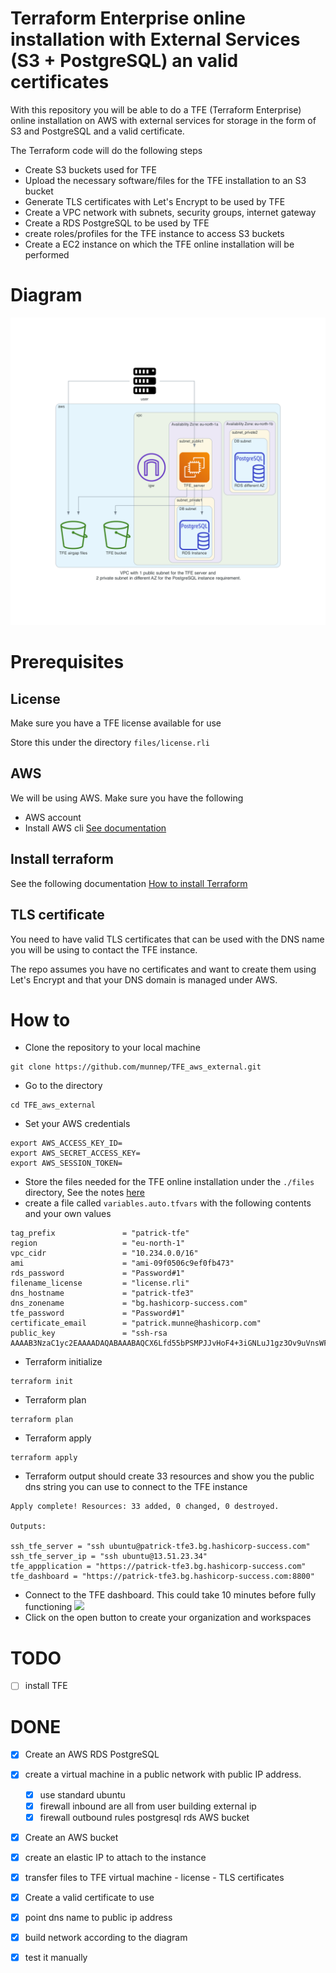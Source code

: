 # Terraform Enterprise online installation with External Services (S3 + PostgreSQL) an valid certificates

With this repository you will be able to do a TFE (Terraform Enterprise) online installation on AWS with external services for storage in the form of S3 and PostgreSQL and a valid certificate. 

The Terraform code will do the following steps

- Create S3 buckets used for TFE
- Upload the necessary software/files for the TFE installation to an S3 bucket
- Generate TLS certificates with Let's Encrypt to be used by TFE
- Create a VPC network with subnets, security groups, internet gateway
- Create a RDS PostgreSQL to be used by TFE
- create roles/profiles for the TFE instance to access S3 buckets
- Create a EC2 instance on which the TFE online installation will be performed

# Diagram

![](diagram/diagram-airgap.png)  

# Prerequisites

## License
Make sure you have a TFE license available for use

Store this under the directory `files/license.rli`

## AWS
We will be using AWS. Make sure you have the following
- AWS account  
- Install AWS cli [See documentation](https://docs.aws.amazon.com/cli/latest/userguide/install-cliv2.html)

## Install terraform  
See the following documentation [How to install Terraform](https://learn.hashicorp.com/tutorials/terraform/install-cli)

## TLS certificate
You need to have valid TLS certificates that can be used with the DNS name you will be using to contact the TFE instance.  
  
The repo assumes you have no certificates and want to create them using Let's Encrypt and that your DNS domain is managed under AWS. 

# How to

- Clone the repository to your local machine
```
git clone https://github.com/munnep/TFE_aws_external.git
```
- Go to the directory
```
cd TFE_aws_external
```
- Set your AWS credentials
```
export AWS_ACCESS_KEY_ID=
export AWS_SECRET_ACCESS_KEY=
export AWS_SESSION_TOKEN=
```
- Store the files needed for the TFE online installation under the `./files` directory, See the notes [here](./files/README.md)
- create a file called `variables.auto.tfvars` with the following contents and your own values
```
tag_prefix               = "patrick-tfe"
region                   = "eu-north-1"
vpc_cidr                 = "10.234.0.0/16"
ami                      = "ami-09f0506c9ef0fb473"
rds_password             = "Password#1"
filename_license         = "license.rli"
dns_hostname             = "patrick-tfe3"
dns_zonename             = "bg.hashicorp-success.com"
tfe_password             = "Password#1"
certificate_email        = "patrick.munne@hashicorp.com"
public_key               = "ssh-rsa AAAAB3NzaC1yc2EAAAADAQABAAABAQCX6Lfd55bPSMPJJvHoF4+3iGNLuJ1gz3Ov9uVnsWFCy6rcFk8IDhjFGRoTylXyJVns6CpFxonKZ2tcKFkSK3601sztrbJNzlgpJg/WoX7wbTy3SgLVhK8xpYBCh/LfX6UvofVBO1OVo2lkv2mFNgn5S3q9dKqUc32bRvWaoPqeuSUghvDsB9SxMr1Ih5Qg3IWYk587dCkVMrL3KMiN361qEkGcfu3kkpcQnpAO00alXJ2WksvQbut3w1vP2/osuoavA6Z22WjzicPIqwV1yQfNjdxj+XjZ1Re3TQ4kwA1h5AAsYko4LyIUjP1ZiBTTej9k2Yodl+VO2a1AypPrLcdN"
```
- Terraform initialize
```
terraform init
```
- Terraform plan
```
terraform plan
```
- Terraform apply
```
terraform apply
```
- Terraform output should create 33 resources and show you the public dns string you can use to connect to the TFE instance
```
Apply complete! Resources: 33 added, 0 changed, 0 destroyed.

Outputs:

ssh_tfe_server = "ssh ubuntu@patrick-tfe3.bg.hashicorp-success.com"
ssh_tfe_server_ip = "ssh ubuntu@13.51.23.34"
tfe_appplication = "https://patrick-tfe3.bg.hashicorp-success.com"
tfe_dashboard = "https://patrick-tfe3.bg.hashicorp-success.com:8800"
```
- Connect to the TFE dashboard. This could take 10 minutes before fully functioning
![](media/20220516105301.png)   
- Click on the open button to create your organization and workspaces

# TODO
- [ ] install TFE

# DONE
- [x] Create an AWS RDS PostgreSQL
- [x] create a virtual machine in a public network with public IP address.
    - [x] use standard ubuntu 
    - [x] firewall inbound are all from user building external ip
    - [x] firewall outbound rules
          postgresql rds
          AWS bucket          
- [x] Create an AWS bucket
- [x] create an elastic IP to attach to the instance
- [x] transfer files to TFE virtual machine
      - license
      - TLS certificates
- [x] Create a valid certificate to use 
- [x] point dns name to public ip address
- [x] build network according to the diagram
- [x] test it manually


